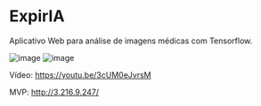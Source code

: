 # ExpirIA
Aplicativo Web para análise de imagens médicas com Tensorflow.

![image](https://user-images.githubusercontent.com/5161201/165875522-4acc5f08-595b-4aa4-a143-c8c0bf9226cf.png)
![image](https://user-images.githubusercontent.com/5161201/165875610-072b64b4-a866-4b90-9ccf-82945d364004.png)


Vídeo: https://youtu.be/3cUM0eJvrsM

MVP: 
http://3.216.9.247/

